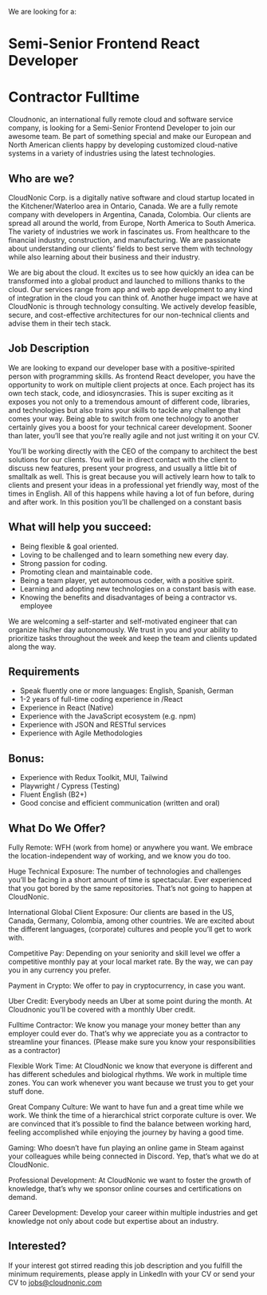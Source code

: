 We are looking for a:

# Semi-Senior Frontend React Developer
# Contractor Fulltime

Cloudnonic, an international fully remote cloud and software service company, is looking for a Semi-Senior Frontend Developer to join our awesome team. Be part of something special and make our European and North American clients happy by developing customized cloud-native systems in a variety of industries using the latest technologies.

## Who are we?

CloudNonic Corp. is a digitally native software and cloud startup located in the Kitchener/Waterloo area in Ontario, Canada. We are a fully remote company with developers in Argentina, Canada, Colombia. Our clients are spread all around the world, from Europe, North America to South America. The variety of industries we work in fascinates us. From healthcare to the financial industry, construction, and manufacturing. We are passionate about understanding our clients’ fields to best serve them with technology while also learning about their business and their industry.

We are big about the cloud. It excites us to see how quickly an idea can be transformed into a global product and launched to millions thanks to the cloud. Our services range from app and web app development to any kind of integration in the cloud you can think of. Another huge impact we have at CloudNonic is through technology consulting. We actively develop feasible, secure, and cost-effective architectures for our non-technical clients and advise them in their tech stack.

## Job Description

We are looking to expand our developer base with a positive-spirited person with programming skills. As frontend React developer, you have the opportunity to work on multiple client projects at once. Each project has its own tech stack, code, and idiosyncrasies. This is super exciting as it exposes you not only to a tremendous amount of different code, libraries, and technologies but also trains your skills to tackle any challenge that comes your way. Being able to switch from one technology to another certainly gives you a boost for your technical career development. Sooner than later, you’ll see that you’re really agile and not just writing it on your CV.

You’ll be working directly with the CEO of the company to architect the best solutions for our clients. You will be in direct contact with the client to discuss new features, present your progress, and usually a little bit of smalltalk as well. This is great because you will actively learn how to talk to clients and present your ideas in a professional yet friendly way, most of the times in English. All of this happens while having a lot of fun before, during and after work. In this position you’ll be challenged on a constant basis

## What will help you succeed:

- Being flexible & goal oriented.
- Loving to be challenged and to learn something new every day.
- Strong passion for coding.
- Promoting clean and maintainable code.
- Being a team player, yet autonomous coder, with a positive spirit.
- Learning and adopting new technologies on a constant basis with ease.
- Knowing the benefits and disadvantages of being a contractor vs. employee

We are welcoming a self-starter and self-motivated engineer that can organize his/her day autonomously. We trust in you and your ability to prioritize tasks throughout the week and keep the team and clients updated along the way.

## Requirements

- Speak fluently one or more languages: English, Spanish, German
- 1-2 years of full-time coding experience in /React
- Experience in React (Native)
- Experience with the JavaScript ecosystem (e.g. npm)
- Experience with JSON and RESTful services
- Experience with Agile Methodologies

## Bonus:

- Experience with Redux Toolkit, MUI, Tailwind
- Playwright / Cypress (Testing)
- Fluent English (B2+)
- Good concise and efficient communication (written and oral)

## What Do We Offer?

Fully Remote: WFH (work from home) or anywhere you want. We embrace the location-independent way of working, and we know you do too.

Huge Technical Exposure: The number of technologies and challenges you’ll be facing in a short amount of time is spectacular. Ever experienced that you got bored by the same repositories. That’s not going to happen at CloudNonic.

International Global Client Exposure: Our clients are based in the US, Canada, Germany, Colombia, among other countries. We are excited about the different languages, (corporate) cultures and people you’ll get to work with.

Competitive Pay: Depending on your seniority and skill level we offer a competitive monthly pay at your local market rate. By the way, we can pay you in any currency you prefer.

Payment in Crypto: We offer to pay in cryptocurrency, in case you want.

Uber Credit: Everybody needs an Uber at some point during the month. At Cloudnonic you'll be covered with a monthly Uber credit.

Fulltime Contractor: We know you manage your money better than any employer could ever do. That’s why we appreciate you as a contractor to streamline your finances. (Please make sure you know your responsibilities as a contractor)

Flexible Work Time: At CloudNonic we know that everyone is different and has different schedules and biological rhythms. We work in multiple time zones. You can work whenever you want because we trust you to get your stuff done.

Great Company Culture: We want to have fun and a great time while we work. We think the time of a hierarchical strict corporate culture is over. We are convinced that it’s possible to find the balance between working hard, feeling accomplished while enjoying the journey by having a good time.

Gaming: Who doesn’t have fun playing an online game in Steam against your colleagues while being connected in Discord. Yep, that’s what we do at CloudNonic.

Professional Development: At CloudNonic we want to foster the growth of knowledge, that’s why we sponsor online courses and certifications on demand.

Career Development: Develop your career within multiple industries and get knowledge not only about code but expertise about an industry.

## Interested?

If your interest got stirred reading this job description and you fulfill the minimum requirements, please apply in LinkedIn with your CV or send your CV to jobs@cloudnonic.com
